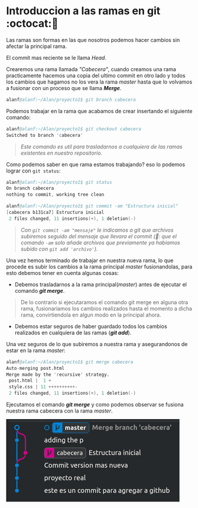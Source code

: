 # **Introduccion a las ramas en git :octocat:🌿**

Las ramas son formas en las que nosotros podemos hacer cambios sin afectar la principal rama.

El commit mas reciente se le llama *Head*.

Crearemos una rama llamada *"Cabecera"*, cuando creamos una rama practicamente hacemos una copia del ultimo commit en otro lado y todos los cambios que hagamos no los vera la rama *master* hasta que lo volvamos a fusionar con un proceso que se llama ***Merge***.

```s
alanf@alanf:~/Alan/proyecto1$ git branch cabecera
```

Podemos trabajar en la rama que acabamos de crear insertando el siguiente comando:

```s
alanf@alanf:~/Alan/proyecto1$ git checkout cabecera
Switched to branch 'cabecera' 
```
  
> *Este comando es util para trasladarnos a cualquiera de las ramas existentes en nuestro repositorio.*

Como podemos saber en que rama estamos trabajando? eso lo podemos lograr con `git status`:

```s
alanf@alanf:~/Alan/proyecto1$ git status
On branch cabecera
nothing to commit, working tree clean
```  

```s
alanf@alanf:~/Alan/proyecto1$ git commit -am "Estructura inicial"
[cabecera b131ca7] Estructura inicial
 2 files changed, 11 insertions(+), 1 deletion(-)
```  

> *Con `git commit -am "mensaje"` le indicamos a git que archivos subiremos seguido del mensaje que llevara el commit (👀: que el comando `-am` solo añade archivos que previamente ya habiamos subido con `git add 'archivo'`).*

Una vez hemos terminado de trabajar en nuestra nueva rama, lo que procede es subir los cambios a la rama principal *master* fusionandolas, para esto debemos tener en cuenta algunas cosas: 

* Debemos trasladarnos a la rama principal(*master*) antes de ejecutar el comando ***git merge***.

> De lo contrario si ejecutaramos el comando git merge en alguna otra rama, fusionariamos los cambios realizados hasta el momento a dicha rama, convirtiendola en algun modo en la principal ahora.

* Debemos estar seguros de haber guardado todos los cambios realizados en cualquiera de las ramas (***git add***).

Una vez seguros de lo que subiremos a nuestra rama y asegurandonos de estar en la rama *master*:

```s
alanf@alanf:~/Alan/proyecto1$ git merge cabecera 
Auto-merging post.html
Merge made by the 'recursive' strategy.
 post.html |  1 +
 style.css | 11 ++++++++++-
 2 files changed, 11 insertions(+), 1 deletion(-)
```

Ejecutamos el comando ***git merge*** y como podemos observar se fusiona nuestra rama cabecera con la rama *master*.

![mergeWorkFlow](./sources/mergeWorkFlow.png)
